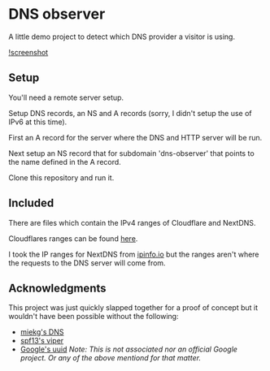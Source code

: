 # DNS observer

A little demo project to detect which DNS provider a visitor is using.

[!screenshot](https://bytes.hakk.dev/bmcculley/dns-observer/raw/master/screenshot.png)

## Setup

You'll need a remote server setup.

Setup DNS records, an NS and A records (sorry, I didn't setup the use of IPv6 at this time).

First an A record for the server where the DNS and HTTP server will be run.

Next setup an NS record that for subdomain 'dns-observer' that points to 
the name defined in the A record.

Clone this repository and run it.


## Included

There are files which contain the IPv4 ranges of Cloudflare and NextDNS.

Cloudflares ranges can be found [here](https://www.cloudflare.com/ips/).

I took the IP ranges for NextDNS from [ipinfo.io](https://ipinfo.io/AS34939) 
but the ranges aren't where the requests to the DNS server will come from.


## Acknowledgments

This project was just quickly slapped together for a proof of concept but 
it wouldn't have been possible without the following:

 * [miekg's DNS](https://github.com/miekg/dns)
 * [spf13's viper](https://github.com/spf13/viper)
 * [Google's uuid](https://github.com/google/uuid)
*Note: This is not associated nor an official Google project. Or any of the above mentiond for that matter.*